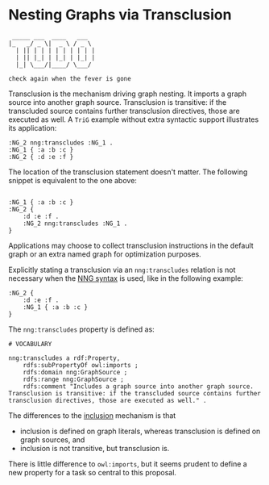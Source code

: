 # Nesting Graphs via Transclusion

```
 _____ ___  ____   ___  
|_   _/ _ \|  _ \ / _ \ 
  | || | | | | | | | | |
  | || |_| | |_| | |_| |
  |_| \___/|____/ \___/ 
                        
check again when the fever is gone

```

Transclusion is the mechanism driving graph nesting. It imports a graph source into another graph source. Transclusion is transitive: if the transcluded source contains further transclusion directives, those are executed as well. A `TriG` example without extra syntactic support illustrates its application:

```turtle
:NG_2 nng:transcludes :NG_1 .
:NG_1 { :a :b :c }
:NG_2 { :d :e :f }
```

The location of the transclusion statement doesn't matter. The following snippet is equivalent to the one above:

```turtle

:NG_1 { :a :b :c }
:NG_2 { 
    :d :e :f . 
    :NG_2 nng:transcludes :NG_1 . 
}
```

Applications may choose to collect transclusion instructions in the default graph or an extra named graph for optimization purposes. 

Explicitly stating a transclusion via an `nng:transcludes` relation is not necessary when the [NNG syntax](serialization.md) is used, like in the following example:

```turtle
:NG_2 { 
    :d :e :f . 
    :NG_1 { :a :b :c }
}
```

The `nng:transcludes` property is defined as:
```turtle
# VOCABULARY

nng:transcludes a rdf:Property,
    rdfs:subPropertyOf owl:imports ;
    rdfs:domain nng:GraphSource ;
    rdfs:range nng:GraphSource ;
    rdfs:comment "Includes a graph source into another graph source. Transclusion is transitive: if the transcluded source contains further transclusion directives, those are executed as well." .
```

The differences to the [inclusion](graphLiterals.md) mechanism is that 
- inclusion is defined on graph literals, whereas transclusion is defined on graph sources, and
- inclusion is not transitive, but transclusion is.

There is little difference to `owl:imports`, but it seems prudent to define a new property for a task so central to this proposal.

